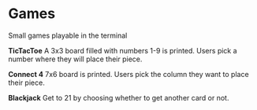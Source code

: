 # Games
Small games playable in the terminal

**TicTacToe**
A 3x3 board filled with numbers 1-9 is printed. Users pick a number where they will place their piece.

**Connect 4**
7x6 board is printed. Users pick the column they want to place their piece.

**Blackjack**
Get to 21 by choosing whether to get another card or not.
